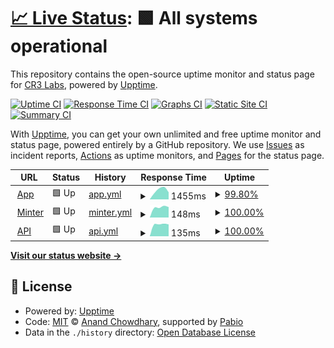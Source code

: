 # [📈 Live Status](https://status.other.page): <!--live status--> **🟩 All systems operational**

This repository contains the open-source uptime monitor and status page for [CR3 Labs](https://cr3labs.com), powered by [Upptime](https://github.com/upptime/upptime).

[![Uptime CI](https://github.com/cr3labs/other-page-status/workflows/Uptime%20CI/badge.svg)](https://github.com/cr3labs/other-page-status/actions?query=workflow%3A%22Uptime+CI%22)
[![Response Time CI](https://github.com/cr3labs/other-page-status/workflows/Response%20Time%20CI/badge.svg)](https://github.com/cr3labs/other-page-status/actions?query=workflow%3A%22Response+Time+CI%22)
[![Graphs CI](https://github.com/cr3labs/other-page-status/workflows/Graphs%20CI/badge.svg)](https://github.com/cr3labs/other-page-status/actions?query=workflow%3A%22Graphs+CI%22)
[![Static Site CI](https://github.com/cr3labs/other-page-status/workflows/Static%20Site%20CI/badge.svg)](https://github.com/cr3labs/other-page-status/actions?query=workflow%3A%22Static+Site+CI%22)
[![Summary CI](https://github.com/cr3labs/other-page-status/workflows/Summary%20CI/badge.svg)](https://github.com/cr3labs/other-page-status/actions?query=workflow%3A%22Summary+CI%22)

With [Upptime](https://upptime.js.org), you can get your own unlimited and free uptime monitor and status page, powered entirely by a GitHub repository. We use [Issues](https://github.com/cr3labs/other-page-status/issues) as incident reports, [Actions](https://github.com/cr3labs/other-page-status/actions) as uptime monitors, and [Pages](https://status.other.page) for the status page.

<!--start: status pages-->
<!-- This summary is generated by Upptime (https://github.com/upptime/upptime) -->
<!-- Do not edit this manually, your changes will be overwritten -->
<!-- prettier-ignore -->
| URL | Status | History | Response Time | Uptime |
| --- | ------ | ------- | ------------- | ------ |
| <img alt="" src="https://icons.duckduckgo.com/ip3/api.other.page.ico" height="13"> [App](https://api.other.page/core/v0/health) | 🟩 Up | [app.yml](https://github.com/CR3Labs/other-page-status/commits/HEAD/history/app.yml) | <details><summary><img alt="Response time graph" src="./graphs/app/response-time-week.png" height="20"> 1455ms</summary><br><a href="https://status.other.page/history/app"><img alt="Response time 1455" src="https://img.shields.io/endpoint?url=https%3A%2F%2Fraw.githubusercontent.com%2FCR3Labs%2Fother-page-status%2FHEAD%2Fapi%2Fapp%2Fresponse-time.json"></a><br><a href="https://status.other.page/history/app"><img alt="24-hour response time 2186" src="https://img.shields.io/endpoint?url=https%3A%2F%2Fraw.githubusercontent.com%2FCR3Labs%2Fother-page-status%2FHEAD%2Fapi%2Fapp%2Fresponse-time-day.json"></a><br><a href="https://status.other.page/history/app"><img alt="7-day response time 1455" src="https://img.shields.io/endpoint?url=https%3A%2F%2Fraw.githubusercontent.com%2FCR3Labs%2Fother-page-status%2FHEAD%2Fapi%2Fapp%2Fresponse-time-week.json"></a><br><a href="https://status.other.page/history/app"><img alt="30-day response time 1455" src="https://img.shields.io/endpoint?url=https%3A%2F%2Fraw.githubusercontent.com%2FCR3Labs%2Fother-page-status%2FHEAD%2Fapi%2Fapp%2Fresponse-time-month.json"></a><br><a href="https://status.other.page/history/app"><img alt="1-year response time 1455" src="https://img.shields.io/endpoint?url=https%3A%2F%2Fraw.githubusercontent.com%2FCR3Labs%2Fother-page-status%2FHEAD%2Fapi%2Fapp%2Fresponse-time-year.json"></a></details> | <details><summary><a href="https://status.other.page/history/app">99.80%</a></summary><a href="https://status.other.page/history/app"><img alt="All-time uptime 99.80%" src="https://img.shields.io/endpoint?url=https%3A%2F%2Fraw.githubusercontent.com%2FCR3Labs%2Fother-page-status%2FHEAD%2Fapi%2Fapp%2Fuptime.json"></a><br><a href="https://status.other.page/history/app"><img alt="24-hour uptime 99.43%" src="https://img.shields.io/endpoint?url=https%3A%2F%2Fraw.githubusercontent.com%2FCR3Labs%2Fother-page-status%2FHEAD%2Fapi%2Fapp%2Fuptime-day.json"></a><br><a href="https://status.other.page/history/app"><img alt="7-day uptime 99.80%" src="https://img.shields.io/endpoint?url=https%3A%2F%2Fraw.githubusercontent.com%2FCR3Labs%2Fother-page-status%2FHEAD%2Fapi%2Fapp%2Fuptime-week.json"></a><br><a href="https://status.other.page/history/app"><img alt="30-day uptime 99.80%" src="https://img.shields.io/endpoint?url=https%3A%2F%2Fraw.githubusercontent.com%2FCR3Labs%2Fother-page-status%2FHEAD%2Fapi%2Fapp%2Fuptime-month.json"></a><br><a href="https://status.other.page/history/app"><img alt="1-year uptime 99.80%" src="https://img.shields.io/endpoint?url=https%3A%2F%2Fraw.githubusercontent.com%2FCR3Labs%2Fother-page-status%2FHEAD%2Fapi%2Fapp%2Fuptime-year.json"></a></details>
| <img alt="" src="https://icons.duckduckgo.com/ip3/api.other.page.ico" height="13"> [Minter](https://api.other.page/v1/health/blockchain) | 🟩 Up | [minter.yml](https://github.com/CR3Labs/other-page-status/commits/HEAD/history/minter.yml) | <details><summary><img alt="Response time graph" src="./graphs/minter/response-time-week.png" height="20"> 148ms</summary><br><a href="https://status.other.page/history/minter"><img alt="Response time 148" src="https://img.shields.io/endpoint?url=https%3A%2F%2Fraw.githubusercontent.com%2FCR3Labs%2Fother-page-status%2FHEAD%2Fapi%2Fminter%2Fresponse-time.json"></a><br><a href="https://status.other.page/history/minter"><img alt="24-hour response time 148" src="https://img.shields.io/endpoint?url=https%3A%2F%2Fraw.githubusercontent.com%2FCR3Labs%2Fother-page-status%2FHEAD%2Fapi%2Fminter%2Fresponse-time-day.json"></a><br><a href="https://status.other.page/history/minter"><img alt="7-day response time 148" src="https://img.shields.io/endpoint?url=https%3A%2F%2Fraw.githubusercontent.com%2FCR3Labs%2Fother-page-status%2FHEAD%2Fapi%2Fminter%2Fresponse-time-week.json"></a><br><a href="https://status.other.page/history/minter"><img alt="30-day response time 148" src="https://img.shields.io/endpoint?url=https%3A%2F%2Fraw.githubusercontent.com%2FCR3Labs%2Fother-page-status%2FHEAD%2Fapi%2Fminter%2Fresponse-time-month.json"></a><br><a href="https://status.other.page/history/minter"><img alt="1-year response time 148" src="https://img.shields.io/endpoint?url=https%3A%2F%2Fraw.githubusercontent.com%2FCR3Labs%2Fother-page-status%2FHEAD%2Fapi%2Fminter%2Fresponse-time-year.json"></a></details> | <details><summary><a href="https://status.other.page/history/minter">100.00%</a></summary><a href="https://status.other.page/history/minter"><img alt="All-time uptime 100.00%" src="https://img.shields.io/endpoint?url=https%3A%2F%2Fraw.githubusercontent.com%2FCR3Labs%2Fother-page-status%2FHEAD%2Fapi%2Fminter%2Fuptime.json"></a><br><a href="https://status.other.page/history/minter"><img alt="24-hour uptime 100.00%" src="https://img.shields.io/endpoint?url=https%3A%2F%2Fraw.githubusercontent.com%2FCR3Labs%2Fother-page-status%2FHEAD%2Fapi%2Fminter%2Fuptime-day.json"></a><br><a href="https://status.other.page/history/minter"><img alt="7-day uptime 100.00%" src="https://img.shields.io/endpoint?url=https%3A%2F%2Fraw.githubusercontent.com%2FCR3Labs%2Fother-page-status%2FHEAD%2Fapi%2Fminter%2Fuptime-week.json"></a><br><a href="https://status.other.page/history/minter"><img alt="30-day uptime 100.00%" src="https://img.shields.io/endpoint?url=https%3A%2F%2Fraw.githubusercontent.com%2FCR3Labs%2Fother-page-status%2FHEAD%2Fapi%2Fminter%2Fuptime-month.json"></a><br><a href="https://status.other.page/history/minter"><img alt="1-year uptime 100.00%" src="https://img.shields.io/endpoint?url=https%3A%2F%2Fraw.githubusercontent.com%2FCR3Labs%2Fother-page-status%2FHEAD%2Fapi%2Fminter%2Fuptime-year.json"></a></details>
| <img alt="" src="https://icons.duckduckgo.com/ip3/api.other.page.ico" height="13"> [API](https://api.other.page/v1/health) | 🟩 Up | [api.yml](https://github.com/CR3Labs/other-page-status/commits/HEAD/history/api.yml) | <details><summary><img alt="Response time graph" src="./graphs/api/response-time-week.png" height="20"> 135ms</summary><br><a href="https://status.other.page/history/api"><img alt="Response time 135" src="https://img.shields.io/endpoint?url=https%3A%2F%2Fraw.githubusercontent.com%2FCR3Labs%2Fother-page-status%2FHEAD%2Fapi%2Fapi%2Fresponse-time.json"></a><br><a href="https://status.other.page/history/api"><img alt="24-hour response time 132" src="https://img.shields.io/endpoint?url=https%3A%2F%2Fraw.githubusercontent.com%2FCR3Labs%2Fother-page-status%2FHEAD%2Fapi%2Fapi%2Fresponse-time-day.json"></a><br><a href="https://status.other.page/history/api"><img alt="7-day response time 135" src="https://img.shields.io/endpoint?url=https%3A%2F%2Fraw.githubusercontent.com%2FCR3Labs%2Fother-page-status%2FHEAD%2Fapi%2Fapi%2Fresponse-time-week.json"></a><br><a href="https://status.other.page/history/api"><img alt="30-day response time 135" src="https://img.shields.io/endpoint?url=https%3A%2F%2Fraw.githubusercontent.com%2FCR3Labs%2Fother-page-status%2FHEAD%2Fapi%2Fapi%2Fresponse-time-month.json"></a><br><a href="https://status.other.page/history/api"><img alt="1-year response time 135" src="https://img.shields.io/endpoint?url=https%3A%2F%2Fraw.githubusercontent.com%2FCR3Labs%2Fother-page-status%2FHEAD%2Fapi%2Fapi%2Fresponse-time-year.json"></a></details> | <details><summary><a href="https://status.other.page/history/api">100.00%</a></summary><a href="https://status.other.page/history/api"><img alt="All-time uptime 100.00%" src="https://img.shields.io/endpoint?url=https%3A%2F%2Fraw.githubusercontent.com%2FCR3Labs%2Fother-page-status%2FHEAD%2Fapi%2Fapi%2Fuptime.json"></a><br><a href="https://status.other.page/history/api"><img alt="24-hour uptime 100.00%" src="https://img.shields.io/endpoint?url=https%3A%2F%2Fraw.githubusercontent.com%2FCR3Labs%2Fother-page-status%2FHEAD%2Fapi%2Fapi%2Fuptime-day.json"></a><br><a href="https://status.other.page/history/api"><img alt="7-day uptime 100.00%" src="https://img.shields.io/endpoint?url=https%3A%2F%2Fraw.githubusercontent.com%2FCR3Labs%2Fother-page-status%2FHEAD%2Fapi%2Fapi%2Fuptime-week.json"></a><br><a href="https://status.other.page/history/api"><img alt="30-day uptime 100.00%" src="https://img.shields.io/endpoint?url=https%3A%2F%2Fraw.githubusercontent.com%2FCR3Labs%2Fother-page-status%2FHEAD%2Fapi%2Fapi%2Fuptime-month.json"></a><br><a href="https://status.other.page/history/api"><img alt="1-year uptime 100.00%" src="https://img.shields.io/endpoint?url=https%3A%2F%2Fraw.githubusercontent.com%2FCR3Labs%2Fother-page-status%2FHEAD%2Fapi%2Fapi%2Fuptime-year.json"></a></details>

<!--end: status pages-->

[**Visit our status website →**](https://status.other.page)

## 📄 License

- Powered by: [Upptime](https://github.com/upptime/upptime)
- Code: [MIT](./LICENSE) © [Anand Chowdhary](https://anandchowdhary.com), supported by [Pabio](https://pabio.com)
- Data in the `./history` directory: [Open Database License](https://opendatacommons.org/licenses/odbl/1-0/)
